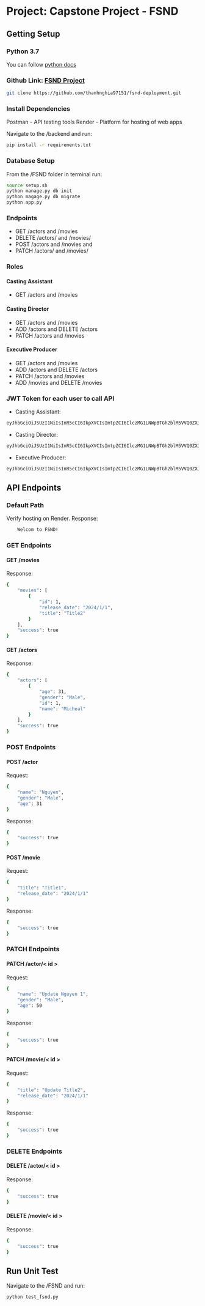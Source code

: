 # Project: Capstone Project - FSND

## Getting Setup

### Python 3.7

You can follow [python docs](https://docs.python.org/3/using/unix.html#getting-and-installing-the-latest-version-of-python)

### Github Link: [FSND Project](https://github.com/thanhnghia97151/fsnd-deployment.git)

```bash
git clone https://github.com/thanhnghia97151/fsnd-deployment.git
```

### Install Dependencies

Postman - API testing tools
Render - Platform for hosting of web apps

Navigate to the /backend and run:

```bash
pip install -r requirements.txt

```

### Database Setup

From the /FSND folder in terminal run:

```bash
source setup.sh
python manage.py db init
python magage.py db migrate
python app.py

```

### Endpoints

* GET /actors and /movies
* DELETE /actors/ and /movies/
* POST /actors and /movies and
* PATCH /actors/ and /movies/

### Roles

#### Casting Assistant

* GET /actors and /movies

#### Casting Director

* GET /actors and /movies
* ADD /actors and DELETE /actors
* PATCH /actors and /movies

#### Executive Producer

* GET /actors and /movies
* ADD /actors and DELETE /actors
* PATCH /actors and /movies
* ADD /movies and DELETE /movies

### JWT Token for each user to call API

* Casting Assistant:

```bash
eyJhbGciOiJSUzI1NiIsInR5cCI6IkpXVCIsImtpZCI6IlczMG1LNWpBTGh2blM5VVQ0ZXJ4YiJ9.eyJpc3MiOiJodHRwczovL3VkYWNpdHktbmdoaWEtZnVsbC1zdGFjay51cy5hdXRoMC5jb20vIiwic3ViIjoiYXV0aDB8NjZiOWZlNzkwYmQyYjFlN2M1NjQ4NzZjIiwiYXVkIjoiZnNuZC1pbWFnZSIsImlhdCI6MTcyMzQ3OTE4MiwiZXhwIjoxNzIzNDg2MzgyLCJzY29wZSI6IiIsImF6cCI6Ilo5MmZ0Ukd0ZGdLT1FmV0pVTmljcFBpZUJTTGlUVW1UIiwicGVybWlzc2lvbnMiOlsiZ2V0OmFjdG9ycyIsImdldDptb3ZpZXMiXX0.ot9qwgCD5scd-I2HF7KxQb4a7ZNA58vuVhkT2y0Q5wzSUjGhl78-7PYhIWrL6e8Qk-OtyjJueQbwPowENzYqfwb9yrVAmw7ytapCrEvHc8Iy5H2Rw1zqIUOjwQUoPFM5mkYEjOOiqjrqLl1bh8dx4Rm3JgalPprg7TDc8G875WhTs5ZNktpFiVfbfNnYwmC1yVShVk4zxMBlhBqjDrtwbogtTlzU--yEeEnFDngQuJWhhKUHEI5BQxOOjpcszsicjdDNs7NbMbWndsQcB0_en_blwh1KE0oQGMrOOH5fTTevjhomcxOl9PV-c2sqDBZW2CIXm0P6sXJ2eO3EZ7brEA

```

* Casting Director:

```bash
eyJhbGciOiJSUzI1NiIsInR5cCI6IkpXVCIsImtpZCI6IlczMG1LNWpBTGh2blM5VVQ0ZXJ4YiJ9.eyJpc3MiOiJodHRwczovL3VkYWNpdHktbmdoaWEtZnVsbC1zdGFjay51cy5hdXRoMC5jb20vIiwic3ViIjoiYXV0aDB8NjZiOWZmNWFmZTI3Nzg1NTExNTUzYWQ3IiwiYXVkIjoiZnNuZC1pbWFnZSIsImlhdCI6MTcyMzQ3OTYxMCwiZXhwIjoxNzIzNDg2ODEwLCJzY29wZSI6IiIsImF6cCI6Ilo5MmZ0Ukd0ZGdLT1FmV0pVTmljcFBpZUJTTGlUVW1UIiwicGVybWlzc2lvbnMiOlsiZGVsZXRlOmFjdG9yIiwiZ2V0OmFjdG9ycyIsImdldDptb3ZpZXMiLCJwYXRjaDphY3RvciIsInBhdGNoOm1vdmllIiwicG9zdDphY3RvciJdfQ.rkiJg7l0V08x1RfVSo_XSWBXiKa4YoRk3FrGdhXPbbxu-neWWjGUhCtZRpYTiphRLe4Cmtms477hp1fHkkdPPlbxzR8tgD-WYg_bgGNDA2P63IDIDf9zVz9qUWvUm5Isny3Kjs4rnkalt9UBOTGDWDEUXvZp54mxmxv6gGrIhaC83D0zoZok6cp1CEvGurK0EOs9KxTQIU3Qxypy_QP823qPLW5pTqsb68M-jbYiOXcD0eJfhh6CGc5qezmbva879cmdWDSNcIcB9fnj1AnDymeEqTOeKSYthsdPBhYKtszrvDIDWo4HqZ1wUxE5YArjaFXYp1D_h_thNaZtWJ4buw

```

* Executive Producer:

```bash
eyJhbGciOiJSUzI1NiIsInR5cCI6IkpXVCIsImtpZCI6IlczMG1LNWpBTGh2blM5VVQ0ZXJ4YiJ9.eyJpc3MiOiJodHRwczovL3VkYWNpdHktbmdoaWEtZnVsbC1zdGFjay51cy5hdXRoMC5jb20vIiwic3ViIjoiYXV0aDB8NjZiOWZmOTEwYmQyYjFlN2M1NjQ4ODhjIiwiYXVkIjoiZnNuZC1pbWFnZSIsImlhdCI6MTcyMzQ3NzkxMiwiZXhwIjoxNzIzNDg1MTEyLCJzY29wZSI6IiIsImF6cCI6Ilo5MmZ0Ukd0ZGdLT1FmV0pVTmljcFBpZUJTTGlUVW1UIiwicGVybWlzc2lvbnMiOlsiZGVsZXRlOmFjdG9yIiwiZGVsZXRlOm1vdmllIiwiZ2V0OmFjdG9ycyIsImdldDptb3ZpZXMiLCJwYXRjaDphY3RvciIsInBhdGNoOm1vdmllIiwicG9zdDphY3RvciIsInBvc3Q6bW92aWUiXX0.EwpjRNcw9ZnWNny5iVLpfBaAjZQRF4LfYFukA1hMVaP594Cq_7Mu1YJoiOYgTAm1cBo9A7atwXbFVLgI9g0VDYj5OkPD103p4UnvyeN58mldxFgzMHorHM47VRewkt7Oc4rgQk1T5Bq5i0fQ3ukxYTQAK4wI3HFgppWgjsqMr87DESSHcIYvCov7Ic3Oh1u5Fj09Ic-CLXgwCij5_LgrJ4msilstsT_G-mOlOBBzlpxVwnJGtwpXM3yeJNh-8FRJ2hOs8AC2p2hMJ1TphQN_OL1vnP69Y55KmxGiLtmTN7wi_Xi58cKFogIIl4z3UXRKh31etD-Gbs-gHdrgw2R9OA

```

## API Endpoints

### Default Path

Verify hosting on Render.
Response:  

```bash
    Welcom to FSND!
```

### GET Endpoints

#### GET /movies

Response:  

```bash
{
    "movies": [
        {
            "id": 1,
            "release_date": "2024/1/1",
            "title": "Title2"
        }
    ],
    "success": true
}
```

#### GET /actors

Response:  

```bash
{
    "actors": [
        {
            "age": 31,
            "gender": "Male",
            "id": 1,
            "name": "Micheal"
        }
    ],
    "success": true
}
```

### POST Endpoints

#### POST /actor

Request:

```bash
{
    "name": "Nguyen",
    "gender": "Male",
    "age": 31
}
```

Response:  

```bash
{
    "success": true
}
```

#### POST /movie

Request:

```bash
{
    "title": "Title1",
    "release_date": "2024/1/1"
}
```

Response:  

```bash
{
    "success": true
}
```

### PATCH Endpoints

#### PATCH /actor/< id >

Request:

```bash
{
    "name": "Update Nguyen 1",
    "gender": "Male",
    "age": 50
}
```

Response:  

```bash
{
    "success": true
}
```

#### PATCH /movie/< id >

Request:

```bash
{
    "title": "Update Title2",
    "release_date": "2024/1/1"
}
```

Response:  

```bash
{
    "success": true
}
```

### DELETE Endpoints

#### DELETE /actor/< id >

Response:  

```bash
{
    "success": true
}
```

#### DELETE /movie/< id >

Response:  

```bash
{
    "success": true
}
```

## Run Unit Test

Navigate to the /FSND and run:

```bash
python test_fsnd.py
```
